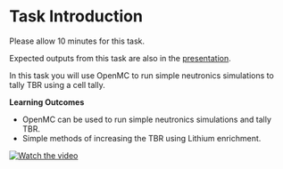 # Task Introduction

Please allow 10 minutes for this task.

Expected outputs from this task are also in the [presentation](https://slides.com/neutronics_workshop/neutronics_workshop#/6).

In this task you will use OpenMC to run simple neutronics simulations to tally TBR using a cell tally.

**Learning Outcomes**

- OpenMC can be used to run simple neutronics simulations and tally TBR.
- Simple methods of increasing the TBR using Lithium enrichment.

[![Watch the video](https://img.youtube.com/vi/Vc7Qy7QW4o8/0.jpg)](https://www.youtube.com/watch?v=Vc7Qy7QW4o8)
